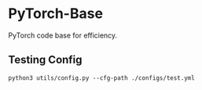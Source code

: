 # PyTorch-Base
PyTorch code base for efficiency.

## Testing Config 
```
python3 utils/config.py --cfg-path ./configs/test.yml
```
